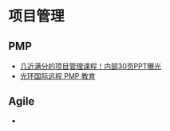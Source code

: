 # 项目管理

## PMP

- [几近满分的项目管理课程！内部30页PPT曝光](http://mp.weixin.qq.com/s?__biz=MzA5NDk4NDM0OA==&mid=405307453&idx=2&sn=64f6d0b0ea2b5f6022d05492884dcc1e)
- [光环国际远程 PMP 教育](http://bmov.aura.cn/index.html)

## Agile

- ​